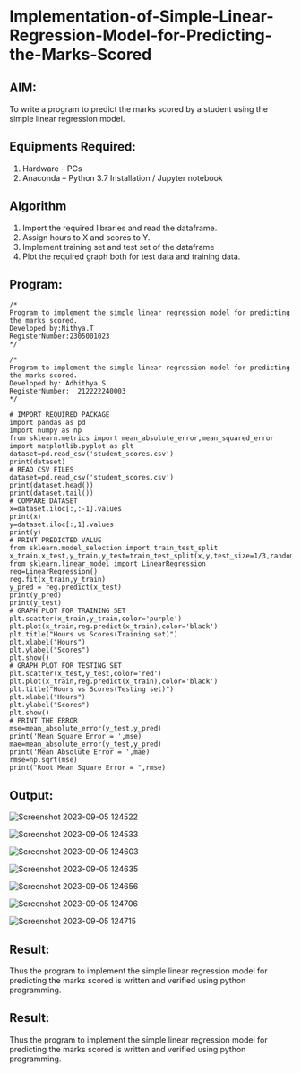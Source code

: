 
# Implementation-of-Simple-Linear-Regression-Model-for-Predicting-the-Marks-Scored

## AIM:
To write a program to predict the marks scored by a student using the simple linear regression model.

## Equipments Required:
1. Hardware – PCs
2. Anaconda – Python 3.7 Installation / Jupyter notebook

## Algorithm
1. Import the required libraries and read the dataframe.
2. Assign hours to X and scores to Y.
3. Implement training set and test set of the dataframe
4. Plot the required graph both for test data and training data.
## Program:
```
/*
Program to implement the simple linear regression model for predicting the marks scored.
Developed by:Nithya.T
RegisterNumber:2305001023
*/
```
```
/*
Program to implement the simple linear regression model for predicting the marks scored.
Developed by: Adhithya.S
RegisterNumber:  212222240003
*/

# IMPORT REQUIRED PACKAGE
import pandas as pd
import numpy as np
from sklearn.metrics import mean_absolute_error,mean_squared_error
import matplotlib.pyplot as plt
dataset=pd.read_csv('student_scores.csv')
print(dataset)
# READ CSV FILES
dataset=pd.read_csv('student_scores.csv')
print(dataset.head())
print(dataset.tail())
# COMPARE DATASET
x=dataset.iloc[:,:-1].values
print(x)
y=dataset.iloc[:,1].values
print(y)
# PRINT PREDICTED VALUE
from sklearn.model_selection import train_test_split
x_train,x_test,y_train,y_test=train_test_split(x,y,test_size=1/3,random_state=0)
from sklearn.linear_model import LinearRegression
reg=LinearRegression()
reg.fit(x_train,y_train)
y_pred = reg.predict(x_test)
print(y_pred)
print(y_test)
# GRAPH PLOT FOR TRAINING SET
plt.scatter(x_train,y_train,color='purple')
plt.plot(x_train,reg.predict(x_train),color='black')
plt.title("Hours vs Scores(Training set)")
plt.xlabel("Hours")
plt.ylabel("Scores")
plt.show()
# GRAPH PLOT FOR TESTING SET
plt.scatter(x_test,y_test,color='red')
plt.plot(x_train,reg.predict(x_train),color='black')
plt.title("Hours vs Scores(Testing set)")
plt.xlabel("Hours")
plt.ylabel("Scores")
plt.show()
# PRINT THE ERROR
mse=mean_absolute_error(y_test,y_pred)
print('Mean Square Error = ',mse)
mae=mean_absolute_error(y_test,y_pred)
print('Mean Absolute Error = ',mae)
rmse=np.sqrt(mse)
print("Root Mean Square Error = ",rmse)
```

## Output:
![Screenshot 2023-09-05 124522](https://github.com/s-adhithya/Implementation-of-Simple-Linear-Regression-Model-for-Predicting-the-Marks-Scored/assets/113497423/4e529d32-da0e-4689-9499-998c7d0b05d2)





![Screenshot 2023-09-05 124533](https://github.com/s-adhithya/Implementation-of-Simple-Linear-Regression-Model-for-Predicting-the-Marks-Scored/assets/113497423/b93e6356-fc31-468d-b36b-a77917f4dc28)


![Screenshot 2023-09-05 124603](https://github.com/s-adhithya/Implementation-of-Simple-Linear-Regression-Model-for-Predicting-the-Marks-Scored/assets/113497423/efd586a4-a1ee-4b49-854f-b2128f007624)


![Screenshot 2023-09-05 124635](https://github.com/s-adhithya/Implementation-of-Simple-Linear-Regression-Model-for-Predicting-the-Marks-Scored/assets/113497423/388729c1-9f7f-4f9c-abaa-f85edbad25f4)


![Screenshot 2023-09-05 124656](https://github.com/s-adhithya/Implementation-of-Simple-Linear-Regression-Model-for-Predicting-the-Marks-Scored/assets/113497423/afe8c483-3d7f-4505-9819-cc9e922233e6)


![Screenshot 2023-09-05 124706](https://github.com/s-adhithya/Implementation-of-Simple-Linear-Regression-Model-for-Predicting-the-Marks-Scored/assets/113497423/48c35cfd-8292-4734-99c0-6ab402d5839f)


![Screenshot 2023-09-05 124715](https://github.com/s-adhithya/Implementation-of-Simple-Linear-Regression-Model-for-Predicting-the-Marks-Scored/assets/113497423/2b116765-82a0-46b4-9f59-dafd5a5399e7)





## Result:
Thus the program to implement the simple linear regression model for predicting the marks scored is written and verified using python programming.


## Result:
Thus the program to implement the simple linear regression model for predicting the marks scored is written and verified using python programming.
